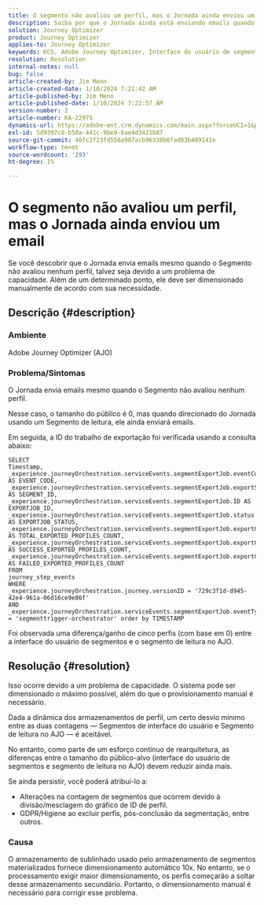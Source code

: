 ```yaml
---
title: O segmento não avaliou um perfil, mas o Jornada ainda enviou um email
description: Saiba por que o Jornada ainda está enviando emails quando o Segmento não avaliou nenhum perfil. O dimensionamento manual é necessário para aumentar a capacidade.
solution: Journey Optimizer
product: Journey Optimizer
applies-to: Journey Optimizer
keywords: KCS, Adobe Journey Optimizer, Interface do usuário de segmentos, Ler segmento no AJO
resolution: Resolution
internal-notes: null
bug: false
article-created-by: Jim Menn
article-created-date: 1/10/2024 7:21:42 AM
article-published-by: Jim Menn
article-published-date: 1/10/2024 7:22:57 AM
version-number: 2
article-number: KA-22975
dynamics-url: https://adobe-ent.crm.dynamics.com/main.aspx?forceUCI=1&pagetype=entityrecord&etn=knowledgearticle&id=74896ee6-88af-ee11-a569-6045bd006268
exl-id: 5d9397c8-b50a-441c-9be9-6ae4d3421b87
source-git-commit: 46fc2f23fd556a987acb96338b6fad03b489141e
workflow-type: tm+mt
source-wordcount: '293'
ht-degree: 1%

---
```


# O segmento não avaliou um perfil, mas o Jornada ainda enviou um email


Se você descobrir que o Jornada envia emails mesmo quando o Segmento não avaliou nenhum perfil, talvez seja devido a um problema de capacidade. Além de um determinado ponto, ele deve ser dimensionado manualmente de acordo com sua necessidade.

## Descrição {#description}


### Ambiente

Adobe Journey Optimizer (AJO)

### Problema/Sintomas

O Jornada envia emails mesmo quando o Segmento não avaliou nenhum perfil.

Nesse caso, o tamanho do público é 0, mas quando direcionado do Jornada usando um Segmento de leitura, ele ainda enviará emails.

Em seguida, a ID do trabalho de exportação foi verificada usando a consulta abaixo:


```
SELECT
Timestamp,
_experience.journeyOrchestration.serviceEvents.segmentExportJob.eventCode AS EVENT_CODE,
_experience.journeyOrchestration.serviceEvents.segmentExportJob.exportSegmentID AS SEGMENT_ID,
_experience.journeyOrchestration.serviceEvents.segmentExportJob.ID AS EXPORTJOB_ID,
_experience.journeyOrchestration.serviceEvents.segmentExportJob.status AS EXPORTJOB_STATUS,
_experience.journeyOrchestration.serviceEvents.segmentExportJob.exportCountTotal AS TOTAL_EXPORTED_PROFILES_COUNT,
_experience.journeyOrchestration.serviceEvents.segmentExportJob.exportCountRealized AS SUCCESS_EXPORTED_PROFILES_COUNT,
_experience.journeyOrchestration.serviceEvents.segmentExportJob.exportCountFailed AS FAILED_EXPORTED_PROFILES_COUNT
FROM
journey_step_events
WHERE
_experience.journeyOrchestration.journey.versionID = '729c3f1d-d945-42e4-961a-06d16ce9e86f' 
AND
_experience.journeyOrchestration.serviceEvents.segmentExportJob.eventType = 'segmenttrigger-orchestrator' order by TIMESTAMP
```


Foi observada uma diferença/ganho de cinco perfis (com base em 0) entre a interface do usuário de segmentos e o segmento de leitura no AJO.




## Resolução {#resolution}


Isso ocorre devido a um problema de capacidade. O sistema pode ser dimensionado o máximo possível, além do que o provisionamento manual é necessário.

Dada a dinâmica dos armazenamentos de perfil, um certo desvio mínimo entre as duas contagens — Segmentos de interface do usuário e Segmento de leitura no AJO — é aceitável.

No entanto, como parte de um esforço contínuo de rearquitetura, as diferenças entre o tamanho do público-alvo (interface do usuário de segmentos e segmento de leitura no AJO) devem reduzir ainda mais.

Se ainda persistir, você poderá atribuí-lo a:

- Alterações na contagem de segmentos que ocorrem devido à divisão/mesclagem do gráfico de ID de perfil.
- GDPR/Higiene ao excluir perfis, pós-conclusão da segmentação, entre outros.


### Causa

O armazenamento de sublinhado usado pelo armazenamento de segmentos materializados fornece dimensionamento automático 10x. No entanto, se o processamento exigir maior dimensionamento, os perfis começarão a soltar desse armazenamento secundário. Portanto, o dimensionamento manual é necessário para corrigir esse problema.
